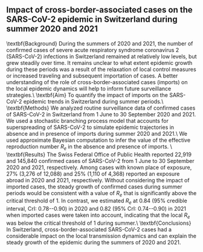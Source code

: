 ## Impact of cross-border-associated cases on the SARS-CoV-2 epidemic in Switzerland during summer 2020 and 2021
\textbf{Background}
During the summers of 2020 and 2021, the number of confirmed cases of severe acute respiratory syndrome coronavirus 2 (SARS-CoV-2) infections in Switzerland remained at relatively low levels, but grew steadily over time. It remains unclear to what extent epidemic growth during these periods was a result of the relaxation of local control measures or increased traveling and subsequent importation of cases. A better understanding of the role of cross-border-associated cases (imports) on the local epidemic dynamics will help to inform future surveillance strategies.\\
\textbf{Aim} To quantify the impact of imports on the SARS-CoV-2 epidemic trends in Switzerland during summer periods.\\
\textbf{Methods}
We analyzed routine surveillance data of confirmed cases of SARS-CoV-2 in Switzerland from 1 June to 30 September 2020 and 2021. We used a stochastic branching process model that accounts for superspreading of SARS-CoV-2 to simulate epidemic trajectories in absence and in presence of imports during summer 2020 and 2021.\\
We used approximate Bayesian computation to infer the value of the effective reproduction number $R_e$ in the absence and presence of imports. \\
\textbf{Results}
The Swiss Federal Office of Public Health reported 22,919 and 145,840 confirmed cases of SARS-CoV-2 from 1 June to 30 September 2020 and 2021, respectively. Among cases with known place of exposure, 27\% (3,276 of 12,088) and 25\% (1,110 of 4,368) reported an exposure abroad in 2020 and 2021, respectively. Without considering the impact of imported cases, the steady growth of confirmed cases during summer periods would be consistent with a value of $R_e$ that is significantly above the critical threshold of 1. In contrast, we estimated $R_e$ at 0.84 (95\% credible interval, CrI: 0.78--0.90) in 2020 and 0.82 (95\% CrI: 0.74--0.90) in 2021 when imported cases were taken into account, indicating that the local $R_e$ was below the critical threshold of 1 during summer.\\
\textbf{Conclusions} 
In Switzerland, cross-border-associated SARS-CoV-2 cases had a considerable impact on the local transmission dynamics and can explain the steady growth of the epidemic during the summers of 2020 and 2021.